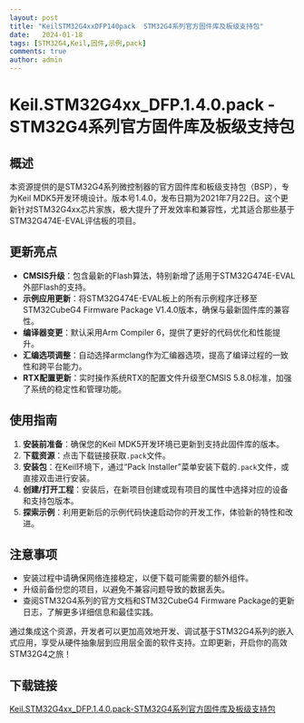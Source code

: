 ```yaml
---
layout: post
title: "KeilSTM32G4xxDFP140pack  STM32G4系列官方固件库及板级支持包"
date:   2024-01-18
tags: [STM32G4,Keil,固件,示例,pack]
comments: true
author: admin
---
```

# Keil.STM32G4xx_DFP.1.4.0.pack - STM32G4系列官方固件库及板级支持包

## 概述

本资源提供的是STM32G4系列微控制器的官方固件库和板级支持包（BSP），专为Keil MDK5开发环境设计。版本号1.4.0，发布日期为2021年7月22日。这个更新针对STM32G4xx芯片家族，极大提升了开发效率和兼容性，尤其适合那些基于STM32G474E-EVAL评估板的项目。

## 更新亮点

- **CMSIS升级**：包含最新的Flash算法，特别新增了适用于STM32G474E-EVAL外部Flash的支持。
- **示例应用更新**：将STM32G474E-EVAL板上的所有示例程序迁移至STM32CubeG4 Firmware Package V1.4.0版本，确保与最新固件库的兼容性。
- **编译器变更**：默认采用Arm Compiler 6，提供了更好的代码优化和性能提升。
- **汇编选项调整**：自动选择armclang作为汇编器选项，提高了编译过程的一致性和跨平台能力。
- **RTX配置更新**：实时操作系统RTX的配置文件升级至CMSIS 5.8.0标准，加强了系统的稳定性和管理功能。

## 使用指南

1. **安装前准备**：确保您的Keil MDK5开发环境已更新到支持此固件库的版本。
2. **下载资源**：点击下载链接获取`.pack`文件。
3. **安装包**：在Keil环境下，通过“Pack Installer”菜单安装下载的`.pack`文件，或直接双击进行安装。
4. **创建/打开工程**：安装后，在新项目创建或现有项目的属性中选择对应的设备和支持包版本。
5. **探索示例**：利用更新后的示例代码快速启动你的开发工作，体验新的特性和改进。

## 注意事项

- 安装过程中请确保网络连接稳定，以便下载可能需要的额外组件。
- 升级前备份您的项目，以避免不兼容问题导致的数据丢失。
- 查阅STM32G4系列的官方文档和STM32CubeG4 Firmware Package的更新日志，了解更多详细信息和最佳实践。

通过集成这个资源，开发者可以更加高效地开发、调试基于STM32G4系列的嵌入式应用，享受从硬件抽象层到应用层全面的软件支持。立即更新，开启你的高效STM32G4之旅！

## 下载链接

[Keil.STM32G4xx_DFP.1.4.0.pack-STM32G4系列官方固件库及板级支持包](https://pan.quark.cn/s/21b8610b94bd)